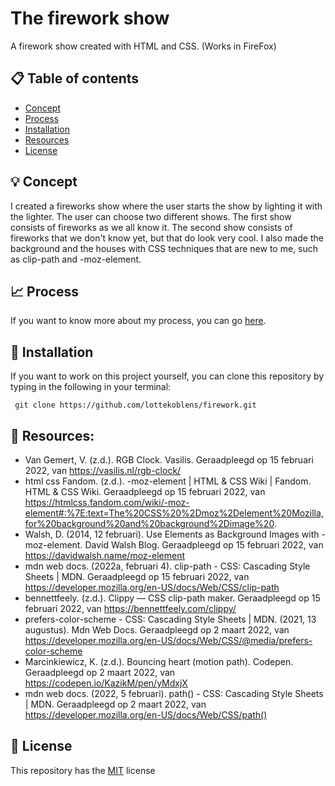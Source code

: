 # The firework show

A firework show created with HTML and CSS. (Works in FireFox)

## :clipboard: Table of contents
* [Concept](https://github.com/lottekoblens/firework#bulb-concept)
* [Process](https://github.com/lottekoblens/firework#chart_with_upwards_trend-process)
* [Installation](https://github.com/lottekoblens/firework#wrench-installation)
* [Resources](https://github.com/lottekoblens/firework#open_file_folder-resources)
* [License](https://github.com/lottekoblens/firework#bookmark-license)

## :bulb: Concept

I created a fireworks show where the user starts the show by lighting it with the lighter. The user can choose two different shows. The first show consists of fireworks as we all know it. The second show consists of fireworks that we don't know yet, but that do look very cool. I also made the background and the houses with CSS techniques that are new to me, such as clip-path and -moz-element.

## :chart_with_upwards_trend: Process

If you want to know more about my process, you can go [here](https://github.com/lottekoblens/firework/wiki/Proces).

## :wrench: Installation

If you want to work on this project yourself, you can clone this repository by typing in the following in your terminal:

``` git clone https://github.com/lottekoblens/firework.git```

## :open_file_folder: Resources:
* Van Gemert, V. (z.d.). RGB Clock. Vasilis. Geraadpleegd op 15 februari 2022, van https://vasilis.nl/rgb-clock/
* html css Fandom. (z.d.). -moz-element | HTML & CSS Wiki | Fandom. HTML & CSS Wiki. Geraadpleegd op 15 februari 2022, van https://htmlcss.fandom.com/wiki/-moz-element#:%7E:text=The%20CSS%20%2Dmoz%2Delement%20Mozilla,for%20background%20and%20background%2Dimage%20.
* Walsh, D. (2014, 12 februari). Use Elements as Background Images with -moz-element. David Walsh Blog. Geraadpleegd op 15 februari 2022, van https://davidwalsh.name/moz-element
* mdn web docs. (2022a, februari 4). clip-path - CSS: Cascading Style Sheets | MDN. Geraadpleegd op 15 februari 2022, van https://developer.mozilla.org/en-US/docs/Web/CSS/clip-path
* bennettfeely. (z.d.). Clippy — CSS clip-path maker. Geraadpleegd op 15 februari 2022, van https://bennettfeely.com/clippy/
* prefers-color-scheme - CSS: Cascading Style Sheets | MDN. (2021, 13 augustus). Mdn Web Docs. Geraadpleegd op 2 maart 2022, van https://developer.mozilla.org/en-US/docs/Web/CSS/@media/prefers-color-scheme
* Marcinkiewicz, K. (z.d.). Bouncing heart (motion path). Codepen. Geraadpleegd op 2 maart 2022, van https://codepen.io/KazikM/pen/yMdxjX
* mdn web docs. (2022, 5 februari). path() - CSS: Cascading Style Sheets | MDN. Geraadpleegd op 2 maart 2022, van https://developer.mozilla.org/en-US/docs/Web/CSS/path()

## :bookmark: License

This repository has the [MIT](https://github.com/lottekoblens/firework/blob/main/LICENSE) license
